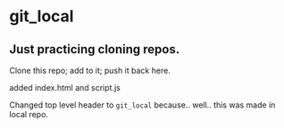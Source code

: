 # git_local
## Just practicing cloning repos.

Clone this repo; add to it; push it back here.

added index.html and script.js

Changed top level header  to `git_local` because.. well.. this was made in local repo. 